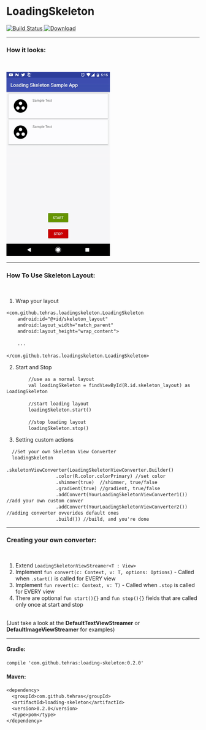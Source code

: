 # LoadingSkeleton
[![Build Status](https://travis-ci.org/tehras/LoadingSkeleton.svg?branch=master)](https://travis-ci.org/tehras/LoadingSkeleton)[ ![Download](https://api.bintray.com/packages/tehras/maven/loading-skeleton/images/download.svg) ](https://bintray.com/tehras/maven/loading-skeleton/_latestVersion)

---
<h3>How it looks:</h3>
<br/>

![Demo GIF](/assets/demo_gif_small.gif "Demo GIF")

---

<h3>How To Use Skeleton Layout:</h3>
<br/>

1. Wrap your layout
```
<com.github.tehras.loadingskeleton.LoadingSkeleton
    android:id="@+id/skeleton_layout"
    android:layout_width="match_parent"
    android:layout_height="wrap_content">

    ...
        
</com.github.tehras.loadingskeleton.LoadingSkeleton>
```

2. Start and Stop
```
        //use as a normal layout
        val loadingSkeleton = findViewById(R.id.skeleton_layout) as LoadingSkeleton
        
        //start loading layout
        loadingSkeleton.start()
        
        //stop loading layout
        loadingSkeleton.stop()
```
3. Setting custom actions
```
  //Set your own Skeleton View Converter
  loadingSkeleton
          .skeletonViewConverter(LoadingSkeletonViewConverter.Builder()
                  .color(R.color.colorPrimary) //set color
                  .shimmer(true)  //shimmer, true/false
                  .gradient(true) //gradient, true/false
                  .addConvert(YourLoadingSkeletonViewConverter1()) //add your own custom conver
                  .addConvert(YourLoadingSkeletonViewConverter2()) //adding converter ovverides default ones
                  .build()) //build, and you're done
```
---
<h3>Creating your own converter:</h3>
<br/>

1. Extend ```LoadingSkeletonViewStreamer<T : View>```
2. Implement ```fun convert(c: Context, v: T, options: Options)``` - Called when ```.start()``` is called for EVERY view
3. Implement ```fun revert(c: Context, v: T)``` - Called when ```.stop``` is called for EVERY view
4. There are optional ```fun start(){}``` and ```fun stop(){}``` fields that are called only once at start and stop
<br/>
(Just take a look at the <b>DefaultTextViewStreamer</b> or <b>DefaultImageViewStreamer</b> for examples)

---

<h4>Gradle:</h4>

```
compile 'com.github.tehras:loading-skeleton:0.2.0'
```

<h4>Maven:</h4>

```
<dependency>
  <groupId>com.github.tehras</groupId>
  <artifactId>loading-skeleton</artifactId>
  <version>0.2.0</version>
  <type>pom</type>
</dependency>
```

